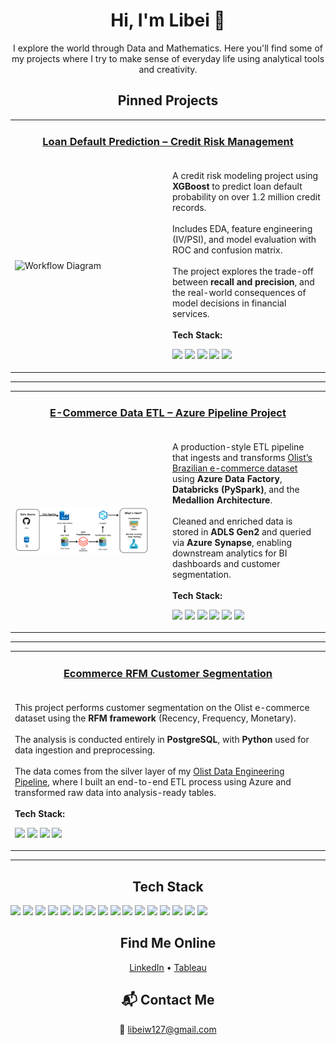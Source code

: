 <h1 align="center">Hi, I'm Libei 👋</h1>

<p align="center">
  I explore the world through Data and Mathematics.  
  Here you'll find some of my projects where I try to make sense of everyday life using analytical tools and creativity.
</p>

<h2 align="center"> Pinned Projects </h2>

<table align="center">
  <tr>
    <td colspan="2" align="center">
      <h3>
        <a href="https://github.com/Beatrice-127/loan-default-prediction/tree/main">
          Loan Default Prediction – Credit Risk Management
        </a>
      </h3>
    </td>
  </tr>
  <tr>
    <td width="50%">
      <img src="https://raw.githubusercontent.com/Beatrice-127/loan-default-prediction/main/images/riskmanagement_workflow.png" alt="Workflow Diagram" width="90%">
    </td>
    <td width="50%">
      <p>
        A credit risk modeling project using <strong>XGBoost</strong> to predict loan default probability on over 1.2 million credit records.<br><br>
        Includes EDA, feature engineering (IV/PSI), and model evaluation with ROC and confusion matrix.<br><br>
        The project explores the trade-off between <strong>recall and precision</strong>, and the real-world consequences of model decisions in financial services.<br><br>
        <strong>Tech Stack:
        <p align="left">
  <img src="https://img.shields.io/badge/Python-3776AB?style=flat-square&logo=python&logoColor=white"/>
  <img src="https://img.shields.io/badge/XGBoost-EC0000?style=flat-square&logo=data&logoColor=white"/>
  <img src="https://img.shields.io/badge/Scikit--Learn-F7931E?style=flat-square&logo=scikit-learn&logoColor=white"/>
  <img src="https://img.shields.io/badge/Pandas-150458?style=flat-square&logo=pandas&logoColor=white"/>
  <img src="https://img.shields.io/badge/Matplotlib-%23ffffff.svg?style=flat-square&logo=Matplotlib&logoColor=black"/>
</p>
      </p>
    </td>
  </tr>
</table>

<hr>

<table align="center">
  <tr>
    <td colspan="2" align="center">
      <h3>
        <a href="https://github.com/Beatrice-127/ecommerce-data-ETL/tree/main">
          E-Commerce Data ETL – Azure Pipeline Project
        </a>
      </h3>
    </td>
  </tr>
  <tr>
    <td width="50%">
      <img src="https://raw.githubusercontent.com/Beatrice-127/ecommerce-data-ETL/main/images/ecomm_engineer.png" alt="ETL Pipeline" width="90%">
    </td>
    <td width="50%">
      <p>
        A production-style ETL pipeline that ingests and transforms <a href="https://www.kaggle.com/datasets/olistbr/brazilian-ecommerce">Olist’s Brazilian e-commerce dataset</a> using <strong>Azure Data Factory</strong>, <strong>Databricks (PySpark)</strong>, and the <strong>Medallion Architecture</strong>.<br><br>
        Cleaned and enriched data is stored in <strong>ADLS Gen2</strong> and queried via <strong>Azure Synapse</strong>, enabling downstream analytics for BI dashboards and customer segmentation.<br><br>
        <strong>Tech Stack:
      </p>
      <p align="left">
        <img src="https://img.shields.io/badge/Azure-0078D4?style=flat-square&logo=microsoft-azure&logoColor=white"/>
        <img src="https://img.shields.io/badge/Databricks-FF3621?style=flat-square&logo=databricks&logoColor=white"/>
        <img src="https://img.shields.io/badge/PySpark-FDEE21?style=flat-square&logo=apache-spark&logoColor=black"/>
        <img src="https://img.shields.io/badge/PostgreSQL-336791?style=flat-square&logo=postgresql&logoColor=white">
        <img src="https://img.shields.io/badge/MongoDB-%234ea94b.svg?style=flat-square&logo=mongodb&logoColor=white"/>
        <img src="https://img.shields.io/badge/Medallion%20Architecture-blue?style=flat-square"/>
      </p>
    </td>
  </tr>
</table>

<hr>
<table align="center">
  <tr>
    <td colspan="2" align="center">
      <h3>
        <a href="https://github.com/Beatrice-127/ecommerce-rfm-customer-segmentation">
          Ecommerce RFM Customer Segmentation
        </a>
      </h3>
    </td>
  </tr>
  <tr>
    <td colspan="2">
      <p>
        This project performs customer segmentation on the Olist e-commerce dataset using the <strong>RFM framework</strong> (Recency, Frequency, Monetary).<br><br>
        The analysis is conducted entirely in <strong>PostgreSQL</strong>, with <strong>Python</strong> used for data ingestion and preprocessing.<br><br>
        The data comes from the silver layer of my <a href="https://github.com/Beatrice-127/ecommerce-data-ETL">Olist Data Engineering Pipeline</a>, where I built an end-to-end ETL process using Azure and transformed raw data into analysis-ready tables.<br><br>
        <strong>Tech Stack:
      </p>
      <p align="left">
        <img src="https://img.shields.io/badge/PostgreSQL-336791?style=flat-square&logo=postgresql&logoColor=white"/>
        <img src="https://img.shields.io/badge/Python-3776AB?style=flat-square&logo=python&logoColor=white"/>
        <img src="https://img.shields.io/badge/RFM%20Segmentation-teal?style=flat-square"/>
        <img src="https://img.shields.io/badge/SQL-4479A1?style=flat-square&logo=mysql&logoColor=white"/>
      </p>
    </td>
  </tr>
</table>

<hr>



<h2 align="center">Tech Stack</h2>
  <p>
    <img src="https://img.shields.io/badge/Python-3776AB?style=flat-square&logo=python&logoColor=white"/>
    <img src="https://img.shields.io/badge/SQL-4479A1?style=flat-square&logo=mysql&logoColor=white"/>
    <img src="https://img.shields.io/badge/PostgreSQL-336791?style=flat-square&logo=postgresql&logoColor=white"/>
    <img src="https://img.shields.io/badge/MATLAB-0076A8?style=flat-square&logo=mathworks&logoColor=white"/>
    <img src="https://img.shields.io/badge/NumPy-013243?style=flat-square&logo=numpy&logoColor=white"/>
    <img src="https://img.shields.io/badge/Pandas-150458?style=flat-square&logo=pandas&logoColor=white"/>
    <img src="https://img.shields.io/badge/Matplotlib-%23ffffff.svg?style=flat-square&logo=Matplotlib&logoColor=black">
    <img src="https://img.shields.io/badge/Scikit--Learn-F7931E?style=flat-square&logo=scikit-learn&logoColor=white"/>
    <img src="https://img.shields.io/badge/XGBoost-EC0000?style=flat-square&logo=data&logoColor=white"/>
    <img src="https://img.shields.io/badge/PyTorch-%23EE4C2C.svg?style=flat-square&logo=PyTorch&logoColor=white">
    <img src="https://img.shields.io/badge/Tableau-E97627?style=flat-square&logo=tableau&logoColor=white"/>
    <img src="https://img.shields.io/badge/Azure-0078D4?style=flat-square&logo=microsoft-azure&logoColor=white"/>
    <img src="https://img.shields.io/badge/Databricks-FF3621?style=flat-square&logo=databricks&logoColor=white"/>
    <img src="https://img.shields.io/badge/Google%20Colab-F9AB00?style=flat-square&logo=google-colab&logoColor=white"/>
    <img src="https://img.shields.io/badge/Jupyter-F37626?style=flat-square&logo=jupyter&logoColor=white"/>
    <img src="https://img.shields.io/badge/Microsoft_Office-D83B01?style=flat-square&logo=microsoft-office&logoColor=white"/>
  </p>

</div>

<h2 align="center">Find Me Online</h2>

<p align="center">
  <a href="https://www.linkedin.com/in/libei-wang">LinkedIn</a> • 
  <a href="https://public.tableau.com/app/profile/libei.wang/vizzes">Tableau</a>
</p>


<h2 align="center">📬 Contact Me</h2>

<p align="center">
  📧 <a href="mailto:libeiw127@gmail.com">libeiw127@gmail.com</a>
</p>
